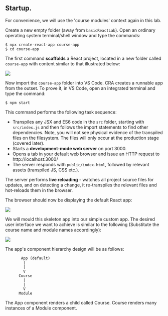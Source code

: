 ## Startup.

For convenience, we will use the 'course modules' context again in this lab. 

Create a new empty folder (away from `basicReactLab`). Open an ordinary operating system terminal/shell window and type the commands:
~~~
$ npx create-react-app course-app
$ cd course-app
~~~
The first command **scaffolds** a React project, located in a new folder called `course-app` with content similar to that illustrated below:

![][scaffold]

Now import the `course-app` folder into VS Code. CRA creates a runnable app from the outset. To prove it, in VS Code, open an integrated terminal and type the command:
~~~
$ npm start
~~~
This command performs the following task sequence:

- Transpiles any JSX and ES6 code in the `src` folder, starting with `src/index.js` and then follows the import statements to find other dependencies. Note, you will not see physical evidence of the transpiled files on the filesystem. The files will only occur at the production stage (covered later).
- Starts a **development-mode web server** on port 3000.
- Opens a tab in your default web browser and issue an HTTP request to http://localhost:3000/
- The server responds with `public/index.html`, followed by relevant assets (transpiled JS, CSS etc.).

The server performs **live reloading** - watches all project source files for updates, and on detecting a change, it re-transpiles the relevant files and hot-reloads them in the browser.

The browser should now be displaying the default React app:

![][default]

We will mould this skeleton app into our simple custom app. The desired user interface we want to achieve is similar to the following (Substitute the course name and module names accordingly):

![][obj]

The app's component hierarchy design will be as follows:
~~~
       App (default)
        |
        |
        V
      Course
        |
        |  
        V
      Module
~~~
The App component renders a child called Course. Course renders many instances of a Module component. 


[scaffold]: ./img/scaffold.png
[obj]: ./img/obj.png
[default]: ./img/default.png
